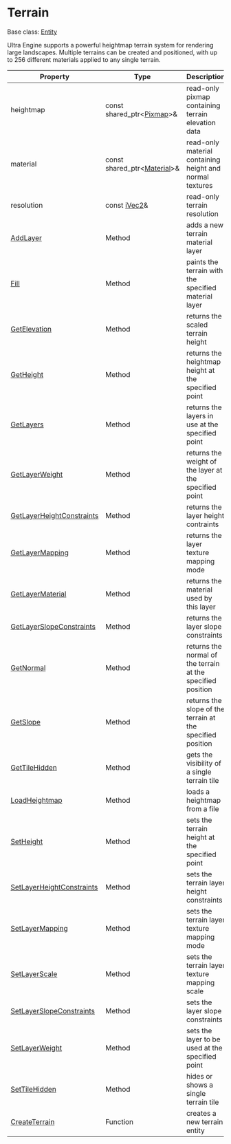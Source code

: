 # Terrain

Base class: [Entity](Entity.md)

Ultra Engine supports a powerful heightmap terrain system for rendering large landscapes. Multiple terrains can be created and positioned, with up to 256 different materials applied to any single terrain.

| Property | Type | Description |
|-----|-----|-----|
| heightmap | const shared_ptr<[Pixmap](Pixmap.md)\>& | read-only pixmap containing terrain elevation data |
| material | const shared_ptr<[Material](Material.md)\>& | read-only material containing height and normal textures |
| resolution | const [iVec2](iVec2.md)& | read-only terrain resolution |
| [AddLayer](Terrain_AddLayer.md) | Method | adds a new terrain material layer |
| [Fill](Terrain_Fill.md) | Method | paints the terrain with the specified material layer |
| [GetElevation](Terrain_GetElevation.md) | Method | returns the scaled terrain height |
| [GetHeight](Terrain_GetHeight.md) | Method | returns the heightmap height at the specified point |
| [GetLayers](Terrain_GetLayers.md) | Method | returns the layers in use at the specified point |
| [GetLayerWeight](Terrain_GetLayerWeight.md) | Method | returns the weight of the layer at the specified point |
| [GetLayerHeightConstraints](Terrain_GetLayerHeightConstraints.md) | Method | returns the layer height contraints |
| [GetLayerMapping](Terrain_GetLayerMapping.md) | Method | returns the layer texture mapping mode |
| [GetLayerMaterial](Terrain_GetLayerMaterial.md) | Method | returns the material used by this layer |
| [GetLayerSlopeConstraints](Terrain_GetLayerSlopeConstraints.md) | Method | returns the layer slope constraints |
| [GetNormal](Terrain_GetNormal.md) | Method | returns the normal of the terrain at the specified position |
| [GetSlope](Terrain_GetSlope.md) | Method | returns the slope of the terrain at the specified position |
| [GetTileHidden](Terrain_GetTileHidden.md) | Method | gets the visibility of a single terrain tile |
| [LoadHeightmap](Terrain_LoadHeightmap.md) | Method | loads a heightmap from a file |
| [SetHeight](Terrain_SetHeight.md) | Method | sets the terrain height at the specified point |
| [SetLayerHeightConstraints](Terrain_SetLayerHeightConstraints.md) | Method | sets the terrain layer height constraints |
| [SetLayerMapping](Terrain_SetLayerMapping.md) | Method | sets the terrain layer texture mapping mode |
| [SetLayerScale](Terrain_SetLayerScale.md) | Method | sets the terrain layer texture mapping scale |
| [SetLayerSlopeConstraints](Terrain_SetLayerSlopeConstraints.md) | Method | sets the layer slope constraints |
| [SetLayerWeight](Terrain_SetLayerWeight.md) | Method | sets the layer to be used at the specified point |
| [SetTileHidden](Terrain_SetTileHidden.md) | Method | hides or shows a single terrain tile |
| [CreateTerrain](CreateTerrain.md) | Function | creates a new terrain entity |
